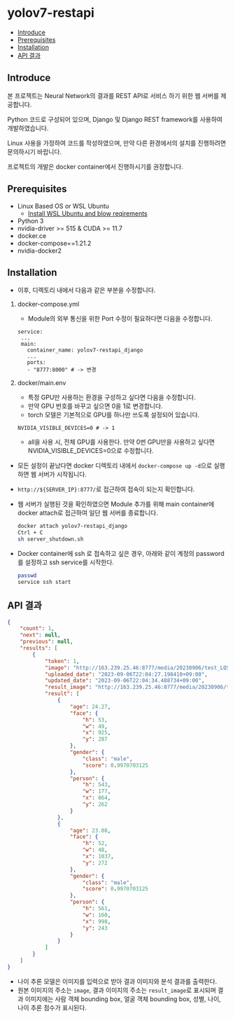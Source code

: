 # yolov7-restapi

- [Introduce](#introduce)
- [Prerequisites](#prerequisites)
- [Installation](#installation)
- [API 결과](#api-결과)
    
## Introduce

본 프로젝트는 Neural Network의 결과를 REST API로 서비스 하기 위한 웹 서버를 제공합니다.

Python 코드로 구성되어 있으며, Django 및 Django REST framework를 사용하여 개발하였습니다.

Linux 사용을 가정하여 코드를 작성하였으며, 만약 다른 환경에서의 설치를 진행하려면 문의하시기 바랍니다.

프로젝트의 개발은 docker container에서 진행하시기를 권장합니다.

## Prerequisites

- Linux Based OS or WSL Ubuntu
  - [Install WSL Ubuntu and blow reqirements](docs/Installation/Windows.md)
- Python 3
- nvidia-driver >= 515 & CUDA >= 11.7
- docker.ce
- docker-compose==1.21.2
- nvidia-docker2


## Installation
- 이후, 디렉토리 내에서 다음과 같은 부분을 수정합니다.

1. docker-compose.yml
    * Module의 외부 통신을 위한 Port 수정이 필요하다면 다음을 수정합니다.
    ```docker
   service:
     ...
     main:
       container_name: yolov7-restapi_django
       ...
       ports:
       - "8777:8000" # -> 변경
    ```

2. docker/main.env
    * 특정 GPU만 사용하는 환경을 구성하고 싶다면 다음을 수정합니다.
    * 만약 GPU 번호를 바꾸고 싶으면 0을 1로 변경합니다.
    * torch 모델은 기본적으로 GPU를 하나만 쓰도록 설정되어 있습니다.
    ```text
    NVIDIA_VISIBLE_DEVICES=0 # -> 1
    ```    
    * all을 사용 시, 전체 GPU를 사용한다. 만약 0번 GPU만을 사용하고 싶다면 NVIDIA_VISIBLE_DEVICES=0으로 수정합니다.

- 모든 설정이 끝났다면 docker 디렉토리 내에서 ```docker-compose up -d```으로 실행하면 웹 서버가 시작됩니다.
- ```http://${SERVER_IP}:8777/```로 접근하여 접속이 되는지 확인합니다.
- 웹 서버가 실행된 것을 확인하였으면 Module 추가를 위해 main container에 docker attach로 접근하여 일단 웹 서버를 종료합니다.
    
    ```bash
    docker attach yolov7-restapi_django
    Ctrl + C
    sh server_shutdown.sh
    ```

- Docker container에 ssh 로 접속하고 싶은 경우, 아래와 같이 계정의 password를 설정하고 ssh service를 시작한다.
  ```bash
  passwd
  service ssh start
  ```
 

## API 결과

```json
{
    "count": 1,
    "next": null,
    "previous": null,
    "results": [
        {
            "token": 1,
            "image": "http://163.239.25.46:8777/media/20230906/test_LQS2TQ3.jpg",
            "uploaded_date": "2023-09-06T22:04:27.198410+09:00",
            "updated_date": "2023-09-06T22:04:34.488734+09:00",
            "result_image": "http://163.239.25.46:8777/media/20230906/test_LQS2TQ3_result.png",
            "result": [
                {
                    "age": 24.27,
                    "face": {
                        "h": 53,
                        "w": 49,
                        "x": 925,
                        "y": 287
                    },
                    "gender": {
                        "class": "male",
                        "score": 0.9970703125
                    },
                    "person": {
                        "h": 543,
                        "w": 177,
                        "x": 864,
                        "y": 262
                    }
                },
                {
                    "age": 23.08,
                    "face": {
                        "h": 52,
                        "w": 48,
                        "x": 1037,
                        "y": 272
                    },
                    "gender": {
                        "class": "male",
                        "score": 0.9970703125
                    },
                    "person": {
                        "h": 561,
                        "w": 160,
                        "x": 998,
                        "y": 243
                    }
                }
            ]
        }
    ]
}
```
- 나이 추론 모델은 이미지를 입력으로 받아 결과 이미지와 분석 결과를 출력한다.
- 원본 이미지의 주소는 ```image```, 결과 이미지의 주소는 ```result_image```로 표시되며 결과 이미지에는 사람 객체 bounding box, 얼굴 객체 bounding box, 성별, 나이, 나이 추론 점수가 표시된다.
